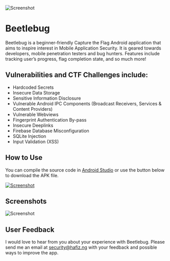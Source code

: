 ![Screenshot](https://hafiz.ng/assets/68747470733a2f2f686166697a2e6e672f77702d636f6e74656e742f75706c6f6164732f323032322f30332f6769746875625f6865616465722e706e67.png)

# Beetlebug

Beetlebug is a beginner-friendly Capture the Flag Android application that aims to inspire interest in Mobile Application Security. It is geared towards developers, mobile penetration testers and bug hunters. Features include tracking user’s progress, flag completion state, and so much more! 


## Vulnerabilities and CTF Challenges include:

- Hardcoded Secrets
- Insecure Data Storage
- Sensitive Information Disclosure
- Vulnerable Android IPC Components (Broadcast Receivers, Services & Content Providers)
- Vulnerable Webviews
- Fingerprint Authentication By-pass
- Insecure Deeplinks
- Firebase Database Misconfiguration
- SQLite Injection
- Input Validation (XSS)



## How to Use
You can compile the source code in [Android Studio](https://developer.android.com/) or use the button below to download the APK file.

[![Screenshot](https://hafiz.ng/assets/images/apk_btn.png)](https://github.com/hafiz-ng/Beetlebug/releases/download/v1.0/beetlebug.apk)


## Screenshots
![Screenshot](https://hafiz.ng/assets/images/screenshots.png)


## User Feedback
I would love to hear from you about your experience with Beetlebug. Please send me an email at security@hafiz.ng with your feedback and possible ways to improve the app.

